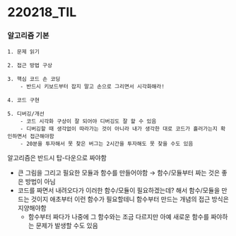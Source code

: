 # 220218_TIL

### 알고리즘 기본

```
1. 문제 읽기

2. 접근 방법 구상

3. 핵심 코드 손 코딩
	- 반드시 키보드부터 잡지 말고 손으로 그리면서 시각화해라!
	
4. 코드 구현

5. 디버깅/개선
	- 코드 시각화 구상이 잘 되어야 디버깅도 잘 할 수 있음
	- 디버깅할 때 생각없이 따라가는 것이 아니라 내가 생각한 대로 코드가 흘러가는지 확인하면서 접근해야함
	- 20분을 투자해서 못 찾은 버그는 2시간을 투자해도 못 찾을 수도 있음
```

알고리즘은 반드시 탑-다운으로 짜야함

- 큰 그림을 그리고 필요한 모듈과 함수를 만들어야함 → 함수/모듈부터 짜는 것은 좋은 방법이 아님
- 코드를 짜면서 내려오다가 이러한 함수/모듈이 필요하겠는데? 해서 함수/모듈을 만드는 것이지 애초부터 이런 함수가 필요할테니 함수부터 만드는 개념의 접근 방식은 지양해야함
  - 함수부터 짜다가 나중에 그 함수와는 조금 다르지만 아예 새로운 함수를 짜야하는 문제가 발생할 수도 있음